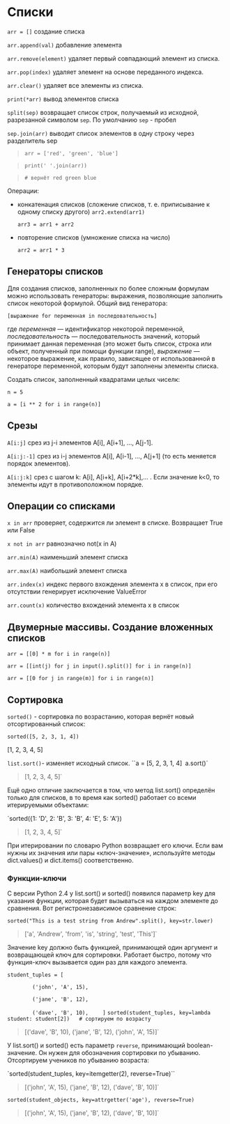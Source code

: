 # Списки

`arr = []` создание списка

`arr.append(val)` добавление элемента

`arr.remove(element)` удаляет первый совпадающий элемент из списка.

`arr.pop(index)` удаляет элемент на основе переданного индекса.

`arr.clear()` удаляет все элементы из списка.

`print(*arr)` вывод элементов списка

`split(sep)` возвращает список строк, получаемый из исходной, разрезанной символом `sep`. По умолчанию `sep` - пробел

`sep.join(arr)` выводит список элементов в одну строку через разделитель sep


> `arr = ['red', 'green', 'blue']`

> `print(' '.join(arr))`

> `# вернёт red green blue`

Операции:

* конкатенация списков (сложение списков, т. е. приписывание к одному списку другого)
  `arr2.extend(arr1)`

  `arr3 = arr1 + arr2` 
* повторение списков (умножение списка на число)
   
  `arr2 = arr1 * 3`

## Генераторы списков

Для создания списков, заполненных по более сложным формулам можно использовать генераторы: выражения, позволяющие заполнить список некоторой формулой. Общий вид генератора:

`[выражение for переменная in последовательность]`

где *переменная* — идентификатор некоторой переменной, *последовательность* — последовательность значений, который принимает данная переменная (это может быть список, строка или объект, полученный при помощи функции range), *выражение* — некоторое выражение, как правило, зависящее от использованной в генераторе переменной, которым будут заполнены элементы списка.

Создать список, заполненный квадратами целых чиселк:

`n = 5`

`a = [i ** 2 for i in range(n)]`

## Срезы

`A[i:j]`  срез из j-i элементов A[i], A[i+1], ..., A[j-1].

`A[i:j:-1]`  срез из i-j элементов A[i], A[i-1], ..., A[j+1] (то есть меняется порядок элементов).

`A[i:j:k]`  срез с шагом k: A[i], A[i+k], A[i+2*k],... . Если значение k<0, то элементы идут в противоположном порядке.

## Операции со списками

`x in arr`	проверяет, содержится ли элемент в списке. Возвращает True или False

`x not in arr`	равнозначно not(x in A)

`arr.min(A)`	наименьший элемент списка

`arr.max(A)`	наибольший элемент списка

`arr.index(x)`	индекс первого вхождения элемента x в список, при его отсутствии генерирует исключение ValueError

`arr.count(x)`	количество вхождений элемента x в список

## Двумерные массивы. Создание вложенных списков

`arr = [[0] * m for i in range(n)]`


`arr = [[int(j) for j in input().split()] for i in range(n)]`


`arr = [[0 for j in range(m)] for i in range(n)]`

## Сортировка

`sorted()` - сортировка по возрастанию, которая вернёт новый отсортированный список:

`sorted([5, 2, 3, 1, 4])`

[1, 2, 3, 4, 5]

`list.sort()`- изменяет исходный список.
``a = [5, 2, 3, 1, 4]`
 `a.sort()`
>[1, 2, 3, 4, 5]`

Ещё одно отличие заключается в том, что метод list.sort() определён только для списков, в то время как sorted() работает со всеми итерируемыми объектами:

`sorted({1: 'D', 2: 'B', 3: 'B', 4: 'E', 5: 'A'})

>[1, 2, 3, 4, 5]`

При итерировании по словарю Python возвращает его ключи. Если вам нужны их значения или пары «ключ-значение», используйте методы dict.values() и dict.items() соответственно.

### Функции-ключи

С версии Python 2.4 у list.sort() и sorted() появился параметр key для указания функции, которая будет вызываться на каждом элементе до сравнения. Вот регистронезависимое сравнение строк:

`sorted("This is a test string from Andrew".split(), key=str.lower)`

> ['a', 'Andrew', 'from', 'is', 'string', 'test', 'This']`

Значение key должно быть функцией, принимающей один аргумент и возвращающей ключ для сортировки. Работает быстро, потому что функция-ключ вызывается один раз для каждого элемента.

`student_tuples = [`

`        ('john', 'A', 15),`

`        ('jane', 'B', 12),`
        
`        ('dave', 'B', 10),`
`    ]`
`sorted(student_tuples, key=lambda student: student[2])   # сортируем по возрасту`
 
> [('dave', 'B', 10), ('jane', 'B', 12), ('john', 'A', 15)]`

У list.sort() и sorted() есть параметр `reverse`, принимающий boolean-значение. Он нужен для обозначения сортировки по убыванию. Отсортируем учеников по убыванию возраста:

`sorted(student_tuples, key=itemgetter(2), reverse=True)``

> [('john', 'A', 15), ('jane', 'B', 12), ('dave', 'B', 10)]`

`sorted(student_objects, key=attrgetter('age'), reverse=True)`

> [('john', 'A', 15), ('jane', 'B', 12), ('dave', 'B', 10)]`

